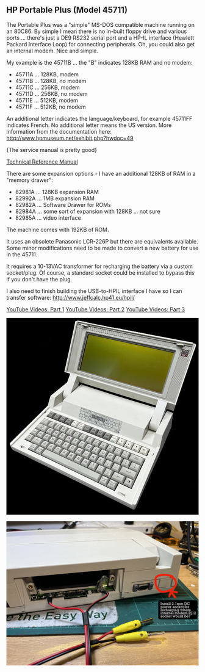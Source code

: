 HP Portable Plus (Model 45711)
------------------------------

The Portable Plus was a "simple" MS-DOS compatible machine running on an 80C86.  By simple I mean there is no in-built floppy drive and various ports ... there's just a DE9 RS232 serial port and a HP-IL interface (Hewlett Packard Interface Loop) for connecting peripherals.  Oh, you could also get an internal modem.  Nice and simple.

My example is the 45711B ... the "B" indicates 128KB RAM and no modem:
- 45711A ... 128KB, modem
- 45711B ... 128KB, no modem
- 45711C ... 256KB, modem
- 45711D ... 256KB, no modem
- 45711E ... 512KB, modem
- 45711F ... 512KB, no modem

An additional letter indicates the language/keyboard, for example 45711FF indicates French.  No additional letter means the US version.  More information from the documentation here:
http://www.hpmuseum.net/exhibit.php?hwdoc=49

{The service manual is pretty good}<br>

[Technical Reference Manual](http://www.bitsavers.org/pdf/hp/portablePlus/45559-90001_Portable_PLUS_Technical_Reference_Manual_Aug1985.pdf)

There are some expansion options - I have an additional 128KB of RAM in a "memory drawer":
- 82981A ... 128KB expansion RAM
- 82992A ... 1MB expansion RAM
- 82982A ... Software Drawer for ROMs
- 82984A ... some sort of expansion with 128KB ... not sure
- 82985A ... video interface

The machine comes with 192KB of ROM.

It uses an obsolete Panasonic LCR-226P but there are equivalents available. Some minor modifications need to be made to convert a new battery for use in the 45711.

It requires a 10-13VAC transformer for recharging the battery via a custom socket/plug.  Of course, a standard socket could be installed to bypass this if you don't have the plug.

I also need to finish building the USB-to-HPIL interface I have so I can transfer software:
http://www.jeffcalc.hp41.eu/hpil/

[YouTube Videos: Part 1](https://youtu.be/FH-3l5CuBeI)
[YouTube Videos: Part 2](https://youtu.be/hfl4tc9oX_w)
[YouTube Videos: Part 3](https://youtu.be/4Jja59OX5Ic)


![HP Model 45711](HP_Model_47511.jpg)

![Power supply](HP_Model_45711_power.jpg)
